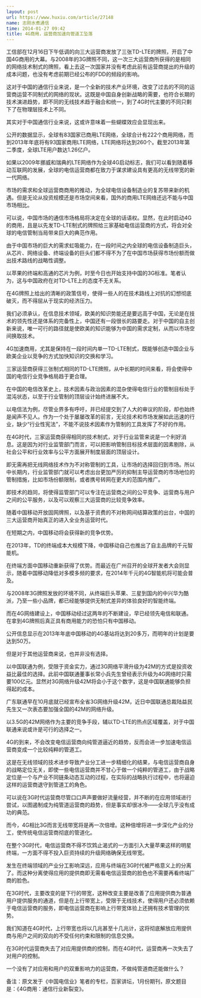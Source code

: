 ```yaml
---
layout: post
url: https://www.huxiu.com/article/27148
name: 志刚水煮通信
time: 2014-01-27 09:42
title: 4G商用，运营商加速向管道工坠落
---
```

工信部在12月16日下午低调的向三大运营商发放了三张TD-LTE的牌照，开启了中国4G商用的大幕。与2008年的3G牌照不同，这一次三大运营商所获得的是相同的网络技术制式的牌照，看上去这一次国家并没有考虑此前有运营商提出的升级的成本问题，也没有考虑前期已经公布的FDD的频段的影响。

这对于中国的通信行业来说，是一个全新的技术产业环境，改变了过去的不同的运营商运营不同制式的网络的现状。这既是中国自身创新战略的需要，也符合长期的技术演进趋势，即不同的无线技术趋于融合和统一，到了4G时代主要的不同只剩下了在物理层技术上不同。

其实对于中国通信行业来说，这或许意味着一些蝴蝶效应会显现出来。

公开的数据显示，全球有83国家已商用LTE网络，全球合计有222个商用网络，而到2013年年底将有93国家商用LTE网络，LTE网络将达到260个。截至2013年第二季度，全球LTE用户数达1.26亿户。

如果以2009年挪威和瑞典的LTE网络作为全球4G启动标志，我们可以看到随着移动互联网的发展，全球的电信运营商都在致力于谋求建设具有更高的无线带宽的新一代网络。

市场的需求和全球运营商商用的推动，为全球电信设备制造业的复苏带来新的机遇。但是无论从投资规模还是市场空间来看，国外的商用LTE网络还远不能与中国市场相比。

可以说，中国市场的通信市场格局将决定在全球的话语权。显然，在此时启动4G的商用，且是以先发TD-LTE制式的牌照给三家基础电信运营商的方式，将会对全球的电信管制当局带来巨大的典范作用。

由于中国市场的巨大的需求虹吸能力，在一段时间之内全球的电信设备制造巨头，从芯片、网络设备、终端设备的巨头们都不得不为了在中国市场获得市场份额而做出技术路线的战略性调整。

以苹果的终端和高通的芯片为例，时至今日也开始支持中国的3G标准。笔者认为，这与中国政府在对TD-LTE上的态度不无关系。

在4G牌照上给出的清晰的政策信号，使得一些人的在技术路线上对抗的幻想彻底破灭，而不得屈从于现实的经济压力。

我们必须承认，在信息技术领域，欧美的知识势能还是要远高于中国，无论是在技术的领先性还是体系的完备性上，中国还有一段很长的路要走。对于中国的自主创新来说，唯一可行的路径就是使欧美的知识能够为中国的需求定制，从而以市场空间换取技术。

4G加速商用，尤其是保持在一段时间内单一TD-LTE制式，既能够创造中国企业与欧美企业以竞争的方式加快知识的交换和学习。

三家运营商获得三张制式相同的TD-LTE牌照，从中长期的时间来看，将会使得中国的电信行业竞争格局趋于更合理。

在中国的电信改革史上，技术因素与政治因素的混杂使得电信行业的管制目标处于混沌状态，以至于行业管制的顶层设计始终进展不大。

以电信法为例，尽管业界多有呼吁，并已经提交到了人大的审议的阶段，却也始终是闻声不见人。作为一个处于屡屡改革的前言，无论技术和市场发展如此迅速的行业，缺少“行业性宪法”，不能不说技术因素作为管制的工具发挥了不好的作用。

在4G时代，三家运营商获得相同的技术制式，对于行业监管来说是一个利好消息。这是因为对行业监管部门而言，可以把影响管制目标技术层面的因素剔除，从社会公平和行业效率与公平方面展开制度层面的顶层设计。

即无需再把无线网络技术作为不对称管制的工具，让市场的选择回归到市场。所以中长期内，行业监管部门就可以考虑出台更加严厉的抑制主导运营商的市场地位的管制措施，比如市场份额限制，或者携号转网在更大的范围内推广。

即技术的趋同，将使得监管部门可以专注在运营商之间的公平竞争、运营商与用户之间的公平服务，以及可以观察三大运营商的比较竞争效率。

随着中国移动开放固网牌照，以及基于资费的不对称网间结算政策的出台，中国的三大运营商开始真正的进入全业务运营时代。

在短期之内，中国移动将会获得新的竞争优势。

在2013年，TD的终端成本大规模下降，中国移动自己也推出了自主品牌的千元智能机。

在终端方面中国移动重新获得了优势。而最近在广州召开的全球开发者大会则显示，随着中国移动降低对多模多频的要求，在2014年千元的4G智能机将可能会普及。

与2008年3G牌照发放的环境不同，从终端巨头苹果、三星到国内的中兴华为酷派，乃至一些小品牌，都已经能够提供无制式差异的体验良好的智能终端。

而在4G网络建设上，中国移动经过这两年的不断建设，早已经领先电信和联通。在拿到4G牌照后真正具有商用能力的恐怕只有中国移动。

公开信息显示在2013年年底中国移动的4G基站将达到20多万，而明年的计划是要达到50万。

但是对于其他运营商来说，也并非没有选择。

以中国联通为例，受限于资金实力，通过3G网络平滑升级为42M的方式是投资收益比最佳的选择。此前中国联通董事长常小兵先生曾经表示升级为4G网络时只需要100亿元。显然对3G网络升级42M将会小于这个数字，这是中国联通能够负担得起的成本。

广东联通早在10月底就已经宣布全省3G网络升级42M，近日中国联通总裁陆益民先生又一次表态要加强全国的42M的网络升级。

以3.5G的42M网络作为主要的竞争手段，辅以TD-LTE的热点区域覆盖，对于中国联通来说或许是可行的选择之一。

4G的到来，不会改变电信运营商向纯管道逼近的趋势，反而会进一步加速电信运营商变成一个比较纯粹的管道工。

这是在无线领域的技术进步导致产业分工进一步精细化的结果，与电信运营商自身的战略定位无关，即使一些电信运营商并不甘心于做一个纯粹的管道工，由于战略定位是一个与产业不同链条动态互动的过程，在实际的战略执行过程中，也将逼迫这样的运营商退守到管道工的角色。

可以说在3G时代运营商尽管口口声声要做好流量经营，并不断的在应用领域进行尝试，以图遏制成为纯管道运营商的趋势，但是事实却很冰冷——全球几乎没有成功的典范。

而今，4G相比3G而言无线带宽将是再一次倍增。这种倍增将进一步深化产业的分工，使传统电信运营商彻底的管道化。

在整个3G时代，电信运营商不得不饮鸩止渴式的一方面引入大量苹果这样的明星终端，一方面不得不投入巨资持续的升级网络确保无线带宽。

发生在终端领域的产业分工影响深远，应用与终端在3G时代被严格意义上的分离了。而这种分离使得应用的提供商即无需看电信运营商的脸色也不需要再看终端厂商的脸色。

在3G时代，主要改变的是下行的带宽，这种改变主要是改善了应用提供商为普通用户提供服务的通道，但是在上行带宽上，受限于无线技术，使得用户还必须依赖于电信运营商的服务，即电信运营商在影响上行带宽体验上还拥有技术管理的优势。

我们知道在4G时代，上行带宽也将以几兆甚至十几兆计，这将彻底解放应用提供商与用户之间的双向的不受任何约束和限制的信息交换。

在3G时代运营商失去了对应用提供商的控制，而在4G时代，运营商再一次失去了对用户的控制。

一个没有了对应用和用户的双重影响力的运营商，不做纯管道商还能做什么？

备注：原文发于《中国电信业》笔者的专栏，百家讲坛，1月份期刊，原文题目是：《4G商用：通信行业新裂变》。

